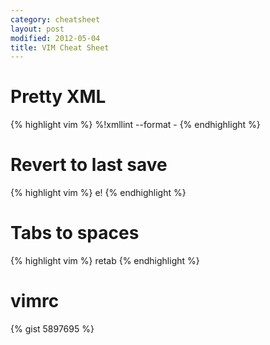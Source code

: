 ```yaml
---
category: cheatsheet
layout: post
modified: 2012-05-04
title: VIM Cheat Sheet
---
```


# Pretty XML

{% highlight vim %}
%!xmllint --format -
{% endhighlight %}

# Revert to last save

{% highlight vim %}
e!
{% endhighlight %}

# Tabs to spaces

{% highlight vim %}
retab
{% endhighlight %}

# vimrc
{% gist 5897695 %}

